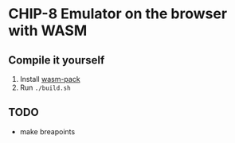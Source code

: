 # CHIP-8 Emulator on the browser with WASM

## Compile it yourself

1. Install [wasm-pack](https://github.com/rustwasm/wasm-pack)
2. Run `./build.sh`

## TODO

- make breapoints

